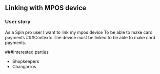 ## Linking with MPOS device

### User story
As a Spin pro user
I want to link my mpos device
To be able to make card payments
###Contexto
The device must be linked to be able to make card payments.

###Interested parties
* Shopkeepers
* Changarros
